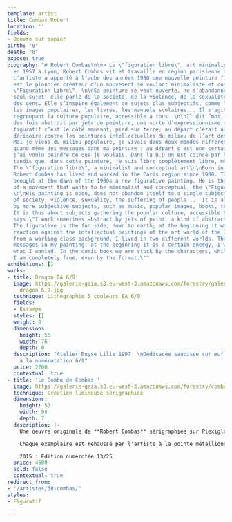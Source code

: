 ```yaml
---
template: artist
title: Combas Robert
location: ''
fields:
- Oeuvre sur papier
birth: "0"
death: "0"
expose: true
biography: "# Robert Combas\n\n> La \"figuration libre\", art minimaliste et conceptuel\n\nNé
  en 1957 à Lyon, Robert Combas vit et travaille en région parisienne depuis 1980.
  L'artiste a apporté à l’aube des années 1980 une nouvelle peinture figurative. Il
  est le pionnier créateur d'un mouvement se voulant minimaliste et conceptuel, la
  \"Figuration Libre\". \n\nSa peinture se veut ouverte, ne s'abandonne pas qu'à un
  seul sujet: elle parle de la société, de la violence, de la sexualité, de la souffrance
  des gens… Elle s’inspire également de sujets plus subjectifs, comme la musique,
  les images populaires, les livres, les manuels scolaires... Il s'agit ainsi de sujets
  regroupant la culture populaire, accessible à tous. \n\nIl dit “moi, je travaille
  des fois abstrait par jets de peinture, une sorte d’expressionnisme abstrait. Le
  figuratif c’est le côté amusant, pied sur terre; au départ c’était une réaction
  dérisoire contre les peintures intellectuelles du milieu de l’art des années 70.
  Moi je viens du milieu populaire, je vivais dans deux mondes différents. Il y a
  quand même des messages dans ma peinture : au départ c’est une certaine énergie,
  j’ai voulu peindre ce que je voulais. Dans la B.D on est coincé par les personnages,
  tandis que, dans cette peinture, je suis libre complètement libre, même par le format.“\n\n>
  The \"figuration libre\", a minimalist and conceptual art\n\nBorn in 1957 in Lyon,
  Robert Combas has lived and worked in the Paris region since 1980. The artist has
  brought at the dawn of the 1980s a new figurative painting. He is the pioneer creator
  of a movement that wants to be minimalist and conceptual, the \"Figuration Libre\".
  \n\nHis painting is open, does not abandon itself to a single subject: it speaks
  of society, violence, sexuality, the suffering of people ... It is also inspired
  by more subjective subjects, such as music, popular images, books, textbooks ...
  It is thus about subjects gathering the popular culture, accessible to all. \n\nHe
  says \"I work sometimes abstract by jets of paint, a kind of abstract expressionism.
  The figurative is the fun side, down to earth; at the beginning it was a derisive
  reaction against the intellectual paintings of the art world of the 70s. I come
  from a working class background, I lived in two different worlds. There are still
  messages in my painting: at the beginning it is a certain energy, I wanted to paint
  what I wanted. In the comic book we are stuck by the characters, while in this painting
  I am completely free, even by the format.\""
exhibitions: []
works:
- title: Dragon EA 6/9
  image: https://galerie-gaia.s3.eu-west-3.amazonaws.com/forestry/galerie gaia-combas
    dragon 6:9.jpg
  technique: Lithographie 5 couleurs EA 6/9
  fields:
  - Estampe
  styles: []
  weight: 0
  dimensions:
    height: 56
    width: 76
    depth: 0
  description: "Atelier Buyse Lille 1997  \nDédicacée saucisse sur œuf en clin d’œil
    à la numérotation 6/9"
  price: 2200
  contextual: true
- title: 'Le Combo de Combas '
  image: https://galerie-gaia.s3.eu-west-3.amazonaws.com/forestry/combo-1325.jpg
  technique: Création lumineuse sérigraphiée
  dimensions:
    height: 52
    width: 98
    depth: 7
  description: |-
    Une oeuvre originale de **Robert Combas** sérigraphiée sur Plexiglas et montée sur un caisson lumineux de 7cm d'épaisseur.

    Chaque exemplaire est rehaussé par l'artiste à la pointe métallique.Chaque oeuvre est donc différente et unique.

    2015 : Edition numérotée 13/25
  price: 4500
  sold: false
  contextual: true
redirect_from:
- "/artistes/38-combas/"
styles:
- Figuratif

---
```

